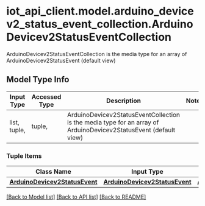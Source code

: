 # iot_api_client.model.arduino_devicev2_status_event_collection.ArduinoDevicev2StatusEventCollection

ArduinoDevicev2StatusEventCollection is the media type for an array of ArduinoDevicev2StatusEvent (default view)

## Model Type Info
Input Type | Accessed Type | Description | Notes
------------ | ------------- | ------------- | -------------
list, tuple,  | tuple,  | ArduinoDevicev2StatusEventCollection is the media type for an array of ArduinoDevicev2StatusEvent (default view) | 

### Tuple Items
Class Name | Input Type | Accessed Type | Description | Notes
------------- | ------------- | ------------- | ------------- | -------------
[**ArduinoDevicev2StatusEvent**](ArduinoDevicev2StatusEvent.md) | [**ArduinoDevicev2StatusEvent**](ArduinoDevicev2StatusEvent.md) | [**ArduinoDevicev2StatusEvent**](ArduinoDevicev2StatusEvent.md) |  | 

[[Back to Model list]](../../README.md#documentation-for-models) [[Back to API list]](../../README.md#documentation-for-api-endpoints) [[Back to README]](../../README.md)

